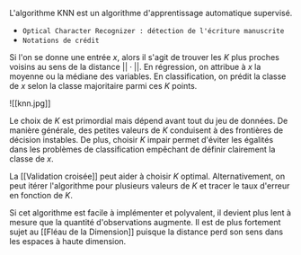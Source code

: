 

L'algorithme KNN est un algorithme d'apprentissage automatique supervisé.
- `Optical Character Recognizer : détection de l'écriture manuscrite`
- `Notations de crédit`

Si l'on se donne une entrée $x$, alors il s'agit de trouver les $K$ plus proches voisins au sens de la distance $||\cdot||$. En régression, on attribue à $x$ la moyenne ou la médiane des variables. En classification, on prédit la classe de $x$ selon la classe majoritaire parmi ces $K$ points.

![[knn.jpg]]

Le choix de $K$ est primordial mais dépend avant tout du jeu de données. De manière générale, des petites valeurs de $K$ conduisent à des frontières de décision instables. De plus, choisir $K$ impair permet d'éviter les égalités dans les problèmes de classification empêchant de définir clairement la classe de $x$.

La [[Validation croisée]] peut aider à choisir $K$ optimal. Alternativement, on peut itérer l'algorithme pour plusieurs valeurs de $K$ et tracer le taux d'erreur en fonction de $K$.

Si cet algorithme est facile à implémenter et polyvalent, il devient plus lent à mesure que la quantité d'observations augmente. Il est de plus fortement sujet au [[Fléau de la Dimension]] puisque la distance perd son sens dans les espaces à haute dimension.


